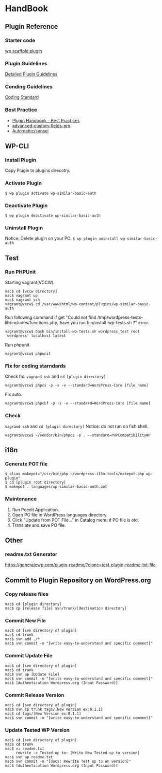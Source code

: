 # HandBook


## Plugin Reference
### Starter code
[wp scaffold plugin](https://developer.wordpress.org/cli/commands/scaffold/plugin/)

### Plugin Guidelines
[Detailed Plugin Guidelines](https://developer.wordpress.org/plugins/wordpress-org/detailed-plugin-guidelines/)

### Conding Guidelines
[Coding Standard](https://make.wordpress.org/core/handbook/best-practices/)

### Best Practice
- [Plugin Handbook - Best Practices](https://developer.wordpress.org/plugins/plugin-basics/best-practices/)
- [advanced-custom-fields-pro](https://github.com/wp-premium/advanced-custom-fields-pro)
- [Automattic/sensei](https://github.com/Automattic/sensei)


## WP-CLI
### Install Plugin
Copy Plugin to plugins direcotry.

### Activate Plugin
`$ wp plugin activate wp-similar-basic-auth`

### Deactivate Plugin
`$ wp plugin deactivate wp-similar-basic-auth`

### Uninstall Plugin
Notice: Delete plugin on your PC.
`$ wp plugin uninstall wp-similar-basic-auth`


## Test
### Run PHPUnit
Starting vagrant(VCCW).
```
mac$ cd [vccw directory]
mac$ vagrant up
mac$ vagrant ssh
vagrant@vccw$ cd /var/www/html/wp-content/plugins/wp-similar-basic-auth
```

Run following command if get "Could not find /tmp/wordpress-tests-lib/includes/functions.php, have you run bin/install-wp-tests.sh ?" error.
```
vagrant@vccw$ bash bin/install-wp-tests.sh wordpress_test root 'wordpress' localhost latest
```

Run phpunit.
```
vagrant@vccw$ phpunit
```

### Fix for coding starndards
Check fix.
`vagrand ssh` and `cd [plugin directory]`
```
vagrant@vccw$ phpcs -p -s -v --standard=WordPress-Core [file name]
```

Fix auto.
```
vagrant@vccw$ phpcbf -p -s -v --standard=WordPress-Core [file name]
```


### Check
`vagrand ssh` and `cd [plugin directory]`
Notice: do not run on fish shell.
```
vagrant@vccw$ ~/vendor/bin/phpcs -p . --standard=PHPCompatibilityWP
```


## i18n
### Generate POT file
```
$ alias makepot="/usr/bin/php ~/wordpress-i18n-tools/makepot.php wp-plugin"
$ cd [plugin root directory]
$ makepot . languages/wp-similar-basic-auth.pot
```

### Maintenance
1. Run Poedit Application.
2. Open PO file in WordPress languages directory.
3. Click "Update from POT File..." in Catalog menu if PO file is old.
4. Translate and save PO file.


## Other
### readme.txt Generator
https://generatewp.com/plugin-readme/?clone=test-plugin-readme-txt-file


## Commit to Plugin Repository on WordPress.org
### Copy release files
```
mac$ cd [plugin directory]
mac$ cp [release file] svn/trunk/[destination directory]
```

### Commit New File
```
mac$ cd [svn directory of plugin]
mac$ cd trunk
mac$ svn add ./*
mac$ svn commit -m "[write easy-to-understand and specific comment]"
```

### Commit Update File
```
mac$ cd [svn directory of plugin]
mac$ cd trunk
mac$ svn up [Update File]
mac$ svn commit -m "[write easy-to-understand and specific comment]"
mac$ [Authentication Wordpress.org (Input Password)]
```

### Commit Release Version
```
mac$ cd [svn directory of plugin]
mac$ svn cp trunk tags/[New Version ex:0.1.1]
mac$ cd tags/[New Version ex:0.1.1]
mac$ svn commit -m "[write easy-to-understand and specific comment]"
```

### Update Tested WP Version
```
mac$ cd [svn directory of plugin]
mac$ cd trunk
mac$ vi readme.txt
     rewrite -> Tested up to: [Write New Tested up to version]
mac$ svn up readme.txt
mac$ svn commit -m "[docs: Rewrite Test up to WP version]"
mac$ [Authentication Wordpress.org (Input Password)]
```
